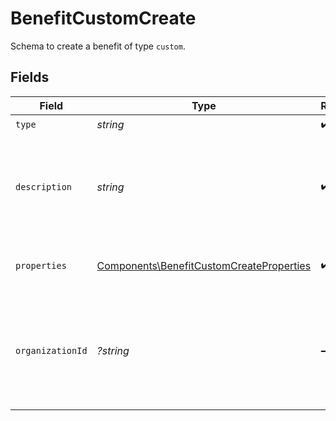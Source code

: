# BenefitCustomCreate

Schema to create a benefit of type `custom`.


## Fields

| Field                                                                                                | Type                                                                                                 | Required                                                                                             | Description                                                                                          | Example                                                                                              |
| ---------------------------------------------------------------------------------------------------- | ---------------------------------------------------------------------------------------------------- | ---------------------------------------------------------------------------------------------------- | ---------------------------------------------------------------------------------------------------- | ---------------------------------------------------------------------------------------------------- |
| `type`                                                                                               | *string*                                                                                             | :heavy_check_mark:                                                                                   | N/A                                                                                                  |                                                                                                      |
| `description`                                                                                        | *string*                                                                                             | :heavy_check_mark:                                                                                   | The description of the benefit. Will be displayed on products having this benefit.                   |                                                                                                      |
| `properties`                                                                                         | [Components\BenefitCustomCreateProperties](../../Models/Components/BenefitCustomCreateProperties.md) | :heavy_check_mark:                                                                                   | Properties for creating a benefit of type `custom`.                                                  |                                                                                                      |
| `organizationId`                                                                                     | *?string*                                                                                            | :heavy_minus_sign:                                                                                   | The ID of the organization owning the benefit. **Required unless you use an organization token.**    | 1dbfc517-0bbf-4301-9ba8-555ca42b9737                                                                 |